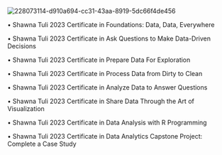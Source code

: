 ![228073114-d910a694-cc31-43aa-8919-5dc66f4de456](https://github.com/shawna-tuli-stanford-uci-kellogg/google-data-analytics-certifications/assets/19508013/7611f28d-fb18-4366-844b-10de90414ace)

• Shawna Tuli 2023 Certificate in Foundations: Data, Data, Everywhere

• Shawna Tuli 2023 Certificate in Ask Questions to Make Data-Driven Decisions

• Shawna Tuli 2023 Certificate in Prepare Data For Exploration

• Shawna Tuli 2023 Certificate in Process Data from Dirty to Clean

• Shawna Tuli 2023 Certificate in Analyze Data to Answer Questions

• Shawna Tuli 2023 Certificate in Share Data Through the Art of Visualization

• Shawna Tuli 2023 Certificate in Data Analysis with R Programming

• Shawna Tuli 2023 Certificate in Data Analytics Capstone Project: Complete a Case Study
